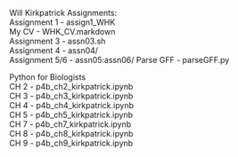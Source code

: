 Will Kirkpatrick Assignments:<br>
Assignment 1 - assign1_WHK<br>
My CV - WHK_CV.markdown<br>
Assignment 3 -  assn03.sh<br>
Assignment 4 - assn04/<br>
Assignment 5/6 - assn05:assn06/
Parse GFF - parseGFF.py

Python for Biologists<br>
CH 2 - p4b_ch2_kirkpatrick.ipynb<br>
CH 3 - p4b_ch3_kirkpatrick.ipynb<br>
CH 4 - p4b_ch4_kirkpatrick.ipynb<br>
CH 5 - p4b_ch5_kirkpatrick.ipynb<br>
CH 7 - p4b_ch7_kirkpatrick.ipynb<br>
CH 8 - p4b_ch8_kirkpatrick.ipynb<br>
CH 9 - p4b_ch9_kirkpatrick.ipynb<br>

